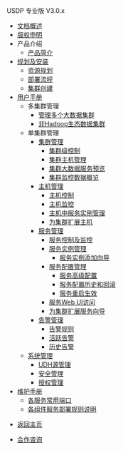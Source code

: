 <div class="sidebar_title icon_"> USDP 专业版 V3.0.x</div>   



* [文档概述](usdpdc/3.0.x/README)
* [版权申明](usdpdc/3.0.x/copyright)
* 产品介绍
  * [产品简介](usdpdc/3.0.x/intro/README)
  <!-- 技术白皮书 -->
* [规划及安装](usdpdc/3.0.x/deployment/README)
  * [资源规划](usdpdc/3.0.x/deployment/deploy_plan)
  * [部署流程](usdpdc/3.0.x/deployment/install)
  * [集群创建](usdpdc/3.0.x/deployment/1st_cluster)
* [用户手册](usdpdc/3.0.x/userguide/README)
  * 多集群管理
    * [管理多个大数据集群](usdpdc/3.0.x/userguide/multi_cluster/multi_cluster_mgt?id=_51-管理多个大数据集群)
    * [非Hadoop生态数据集群](usdpdc/3.0.x/userguide/multi_cluster/multi_cluster_mgt?id=_52-非-hadoop-生态数据集群)
  * 单集群管理
    * [集群管理](usdpdc/3.0.x/userguide/single_cluster/cluster_mgt?id=_61-集群管理)
      * [集群级控制](usdpdc/3.0.x/userguide/single_cluster/cluster_mgt?id=_611-集群级控制)
      * [集群主机管理](usdpdc/3.0.x/userguide/single_cluster/cluster_mgt?id=_612-集群主机管理)
      * [集群大数据服务预览](usdpdc/3.0.x/userguide/single_cluster/cluster_mgt?id=_613-集群大数据服务预览)
      * [集群监控数据概览](usdpdc/3.0.x/userguide/single_cluster/cluster_mgt?id=_614-集群监控数据概览)
    * [主机管理](usdpdc/3.0.x/userguide/single_cluster/hosts_mgt)
      * [主机控制](usdpdc/3.0.x/userguide/single_cluster/hosts_mgt?id=_621-主机控制)
      * [主机监控](usdpdc/3.0.x/userguide/single_cluster/hosts_mgt?id=_622-主机控制及监控)
      * [主机中服务实例管理](usdpdc/3.0.x/userguide/single_cluster/hosts_mgt?id=_623-主机中运行的大数据服务实例管理)
      * [为集群扩展主机](usdpdc/3.0.x/userguide/single_cluster/hosts_mgt?id=_624-为集群扩展主机)
    * [服务管理](usdpdc/3.0.x/userguide/single_cluster/services_mgt)
      * [服务控制及监控](usdpdc/3.0.x/userguide/single_cluster/services_mgt?id=_631-服务控制及监控)
      * [服务实例管理](usdpdc/3.0.x/userguide/single_cluster/services_mgt?id=_632-服务实例管理)
        * [服务实例添加向导](usdpdc/3.0.x/userguide/single_cluster/services_mgt?id=_6321-服务实例添加-向导)
      * [服务配置管理](usdpdc/3.0.x/userguide/single_cluster/services_mgt?id=_633-服务配置管理)
        * [服务高级配置](usdpdc/3.0.x/userguide/single_cluster/services_mgt?id=_6331-服务高级配置)
        * [服务配置历史和回滚](usdpdc/3.0.x/userguide/single_cluster/services_mgt?id=_6332-服务配置历史和回滚)
        * [服务重启生效](usdpdc/3.0.x/userguide/single_cluster/services_mgt?id=_6333-服务重启生效)
      * [服务Web UI访问](usdpdc/3.0.x/userguide/single_cluster/services_mgt?id=_634-服务-web-ui-访问)
      * [为集群扩展服务向导](usdpdc/3.0.x/userguide/single_cluster/services_mgt?id=_635-为集群扩展服务-向导)
    * [告警管理](usdpdc/3.0.x/userguide/single_cluster/alarm_mgt)
      * [告警规则](usdpdc/3.0.x/userguide/single_cluster/alarm_mgt?id=_641-告警规则)
      * [活跃告警](usdpdc/3.0.x/userguide/single_cluster/alarm_mgt?id=_642-活跃告警)
      * [历史告警](usdpdc/3.0.x/userguide/single_cluster/alarm_mgt?id=_643-历史告警)
  * [系统管理](usdpdc/3.0.x/userguide/sys_mgt/README)
    * [UDH源管理](usdpdc/3.0.x/userguide/sys_mgt/udh?id=_81-udh-源)
    * [安全管理](usdpdc/3.0.x/userguide/sys_mgt/kerberos)
    * [授权管理](usdpdc/3.0.x/userguide/sys_mgt/auth)
    <!-- [用户管理](usdpdc/3.0.x/userguide/user_mgt/user_mgt) -->
* [维护手册](usdpdc/3.0.x/maintain/README)
  * [各服务常用端口](usdpdc/3.0.x/maintain/services_ports)
  * [各组件服务部署规则说明](usdpdc/3.0.x/maintain/regulations)

<!-- 开发者指南 -->
<!-- HDFS -->
<!-- [配置 HDFS 冷热数据分层存储](usdpdc/3.0.x/dev/hdfs/tiered_storage) -->
<!-- Flink -->
<!-- [Flink-CDC同步Mysql数据到Kafka](usdpdc/3.0.x/dev/flink/flink-cdc_mysql_to_kafka) -->

* [返回主页](usdpdc/README)

* [合作咨询](https://spt.ucloud.cn/30001)

